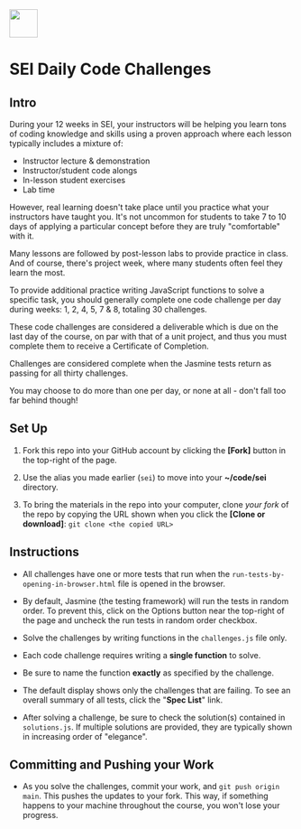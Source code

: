 <img src="https://i.imgur.com/2y0Lyzy.png" height="50">

# SEI Daily Code Challenges

## Intro

During your 12 weeks in SEI, your instructors will be helping you learn tons of coding knowledge and skills using a proven approach where each lesson typically includes a mixture of:
- Instructor lecture & demonstration
- Instructor/student code alongs
- In-lesson student exercises
- Lab time

However, real learning doesn't take place until you practice what your instructors have taught you. It's not uncommon for students to take 7 to 10 days of applying a particular concept before they are truly "comfortable" with it.

Many lessons are followed by post-lesson labs to provide practice in class. And of course, there's project week, where many students often feel they learn the most.

To provide additional practice writing JavaScript functions to solve a specific task, you should generally complete one code challenge per day during weeks: 1, 2, 4, 5, 7 & 8, totaling 30 challenges.

These code challenges are considered a deliverable which is due on the last day of the course, on par with that of a unit project, and thus you must complete them to receive a Certificate of Completion.

Challenges are considered complete when the Jasmine tests return as passing for all thirty challenges. 

You may choose to do more than one per day, or none at all - don't fall too far behind though!

## Set Up

1. Fork this repo into your GitHub account by clicking the **[Fork]** button in the top-right of the page.

2. Use the alias you made earlier (`sei`) to move into your **~/code/sei** directory.

3. To bring the materials in the repo into your computer, clone *your fork* of the repo by copying the URL shown when you click the **[Clone or download]**: `git clone <the copied URL>`


## Instructions

- All challenges have one or more tests that run when the `run-tests-by-opening-in-browser.html` file is opened in the browser. 

- By default, Jasmine (the testing framework) will run the tests in random order. To prevent this, click on the Options button near the top-right of the page and uncheck the run tests in random order checkbox.

- Solve the challenges by writing functions in the `challenges.js` file only.

- Each code challenge requires writing a **single function** to solve.

- Be sure to name the function **exactly** as specified by the challenge.

- The default display shows only the challenges that are failing. To see an overall summary of all tests, click the "**Spec List**" link.

- After solving a challenge, be sure to check the solution(s) contained in `solutions.js`. If multiple solutions are provided, they are typically shown in increasing order of "elegance".

## Committing and Pushing your Work

- As you solve the challenges, commit your work, and `git push origin main`. This pushes the updates to your fork. This way, if something happens to your machine throughout the course, you won't lose your progress.
